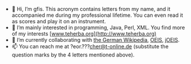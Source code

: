 - 👋 Hi, I’m gfis. This acronym contains letters from my name, and it accompanied me during my professional lifetime. You can even read it as scores and play it on an instrument.
- 👀 I’m mainly interested in programming, Java, Perl, XML. You find more of my interests [www.teherba.org](http://www.teherba.org)
- 💞️ I’m currently collaborating with [the German Wikipedia](https://de.wikipedia.org), [OEIS](https://oeis.org), [jOEIS](https://github.com/archmageirvine/joeis).
- 📫 You can reach me at ?eor.???cher@t-online.de (substitute the question marks by the 4 letters mentioned above).
